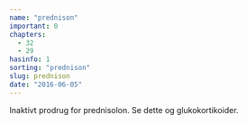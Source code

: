 ```yaml
---
name: "prednison"
important: 0
chapters:
  - 32
  - 29
hasinfo: 1
sorting: "prednison"
slug: prednison
date: "2016-06-05"
---
```


Inaktivt prodrug for prednisolon. Se dette og glukokortikoider.
